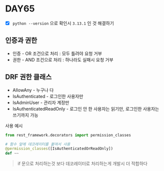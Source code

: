 # DAY65
- [x] `python --version` 으로 확인시 `3.13.1` 인 것 해결하기

## 인증과 권한 
* 인증 - OR 조건으로 처리 : 모두 틀려야 요청 거부
* 권한 - AND 조건으로 처리 : 하나라도 실패시 요청 거부

## DRF 권한 클래스
* AllowAny - 누구나 다
* IsAuthenticated - 로그인한 사용자만
* IsAdminUser - 관리자 계정만
* IsAuthenticatedReadOnly - 로그인 안 한 사용자는 읽기만, 로그인한 사용자는 쓰기까지 가능

사용 예시
```py
from rest_framework.decorators import permission_classes

# 함수 앞에 데코레이터를 붙여서 사용
@permission_classes([IsAuthenticatedOrReadOnly])
def ~~
```
> if 문으로 처리하는것 보다 데코레이터로 처리하는게 개발시 더 적합하다


